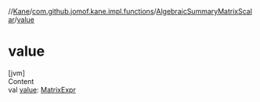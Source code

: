 //[Kane](../../index.md)/[com.github.jomof.kane.impl.functions](../index.md)/[AlgebraicSummaryMatrixScalar](index.md)/[value](value.md)



# value  
[jvm]  
Content  
val [value](value.md): [MatrixExpr](../../com.github.jomof.kane/-matrix-expr/index.md)  




